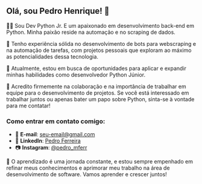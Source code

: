 ## Olá, sou Pedro Henrique! 👋

👨‍💻 Sou Dev Python Jr. E um apaixonado em desenvolvimento back-end em Python. Minha paixão reside na automação e no scraping de dados.

🤖 Tenho experiência sólida no desenvolvimento de bots para webscraping e na automação de tarefas, com projetos pessoais que exploram ao máximo as potencialidades dessa tecnologia.

💼 Atualmente, estou em busca de oportunidades para aplicar e expandir minhas habilidades como desenvolvedor Python Júnior.

🤝 Acredito firmemente na colaboração e na importância de trabalhar em equipe para o desenvolvimento de projetos. Se você está interessado em trabalhar juntos ou apenas bater um papo sobre Python, sinta-se à vontade para me contatar!

### Como entrar em contato comigo:

- 📧 **E-mail**: [seu-email@gmail.com](mailto:seu-email@gmail.com)
- 💼 **LinkedIn**: [Pedro Ferreira](https://www.linkedin.com/in/pedro-f-951210140/)
- 📷 **Instagram**: [@pedro_mferr](https://www.instagram.com/pedro_mferr/)

🚀 O aprendizado é uma jornada constante, e estou sempre empenhado em refinar meus conhecimentos e aprimorar meu trabalho na área de desenvolvimento de software. Vamos aprender e crescer juntos!
